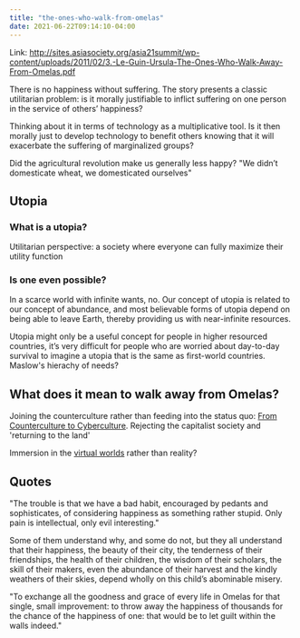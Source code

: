```yaml
---
title: "the-ones-who-walk-from-omelas"
date: 2021-06-22T09:14:10-04:00
---
```


Link: http://sites.asiasociety.org/asia21summit/wp-content/uploads/2011/02/3.-Le-Guin-Ursula-The-Ones-Who-Walk-Away-From-Omelas.pdf

There is no happiness without suffering. The story presents a classic utilitarian problem: is it morally justifiable to inflict suffering on one person in the service of others’ happiness?

Thinking about it in terms of technology as a multiplicative tool. Is it then morally just to develop technology to benefit others knowing that it will exacerbate the suffering of marginalized groups?

Did the agricultural revolution make us generally less happy? "We didn’t domesticate wheat, we domesticated ourselves"

## Utopia
### What is a utopia?
Utilitarian perspective: a society where everyone can fully maximize their utility function

### Is one even possible?
In a scarce world with infinite wants, no. Our concept of utopia is related to our concept of abundance, and most believable forms of utopia depend on being able to leave Earth, thereby providing us with near-infinite resources.


Utopia might only be a useful concept for people in higher resourced countries, it’s very difficult for people who are worried about day-to-day survival to imagine a utopia that is the same as first-world countries. Maslow's hierachy of needs?

## What does it mean to walk away from Omelas?
Joining the counterculture rather than feeding into the status quo: [From Counterculture to Cyberculture](/thoughts/books/fctc). Rejecting the capitalist society and 'returning to the land'

Immersion in the [virtual worlds](/thoughts/virtual-worlds) rather than reality?

## Quotes
"The trouble is that we have a bad habit, encouraged by pedants and sophisticates, of considering happiness as something rather stupid. Only pain is intellectual, only evil interesting."

 Some of them understand why, and some do not, but they all understand that their happiness, the beauty of their city, the tenderness of their friendships, the health of their children, the wisdom of their scholars, the skill of their makers, even the abundance of their harvest and the kindly weathers of their skies, depend wholly on this child’s abominable misery.
 
 "To exchange all the goodness and grace of every life in Omelas for that single, small improvement: to throw away the happiness of thousands for the chance of the happiness of one: that would be to let guilt within the walls indeed."
 
 